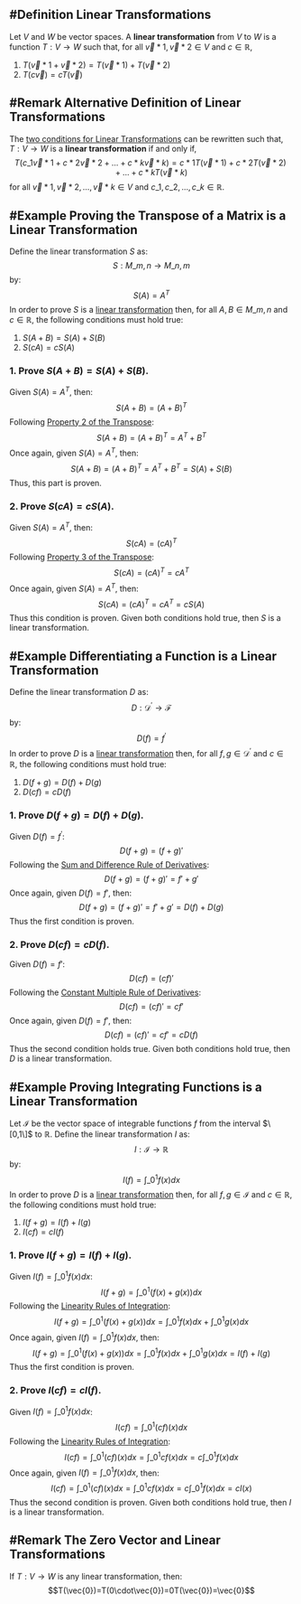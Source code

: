 ## \#Definition Linear Transformations

Let $V$ and $W$ be vector spaces. A **linear transformation** from $V$ to $W$ is a function $T: V \rightarrow W$ such that, for all $\vec{v}*{1},\vec{v}*{2}\in V$ and $c\in\mathbb{R}$,

1. $T(\vec{v}*{1}+\vec{v}*{2})=T(\vec{v}*{1})+T(\vec{v}*{2})$
1. $T(c\vec{v})=cT(\vec{v})$

## \#Remark Alternative Definition of Linear Transformations

The [two conditions for Linear Transformations](6.4%20Linear%20Transformations.md#definition-linear-transformations) can be rewritten such that, $T:V\rightarrow W$ is a **linear transformation** if and only if,
$$T(c\_{1}\vec{v}*{1}+c*{2}\vec{v}*{2}+\dots+c*{k}\vec{v}*{k}) = c*{1}T(\vec{v}*{1})+c*{2}T(\vec{v}*{2})+\dots+c*{k}T(\vec{v}*{k})$$
for all $\vec{v}*{1},\vec{v}*{2},\dots,\vec{v}*{k}\in V$ and $c\_{1},c\_{2},\dots,c\_{k}\in\mathbb{R}$.

## \#Example Proving the Transpose of a Matrix is a Linear Transformation

Define the linear transformation $S$ as:
$$S:M\_{m,n}\rightarrow M\_{n,m}$$
by:
$$S(A)=A^{T}$$
In order to prove $S$ is a [linear transformation](6.4%20Linear%20Transformations.md#definition-linear-transformations) then, for all $A,B\in M\_{m,n}$ and $c\in\mathbb{R}$, the following conditions must hold true:

1. $S(A+B)=S(A)+S(B)$
1. $S(cA)=cS(A)$

### 1. Prove $S(A+B)=S(A)+S(B)$.

Given $S(A)=A^{T}$, then:
$$S(A+B)=(A+B)^{T}$$
Following [Property 2 of the Transpose](../Chapter%203%20Matrices/3.2%20Matrix%20Algebra.md#theorem-properties-of-the-transpose):
$$S(A+B)=(A+B)^{T}=A^{T}+B^{T}$$
Once again, given $S(A)=A^{T}$, then:
$$S(A+B)=(A+B)^{T}=A^{T}+B^{T}=S(A)+S(B)$$
Thus, this part is proven.

### 2. Prove $S(cA)=cS(A)$.

Given $S(A)=A^{T}$, then:
$$S(cA)=(cA)^{T}$$
Following [Property 3 of the Transpose](../Chapter%203%20Matrices/3.2%20Matrix%20Algebra.md#theorem-properties-of-the-transpose):
$$S(cA)=(cA)^{T}=cA^{T}$$
Once again, given $S(A)=A^{T}$, then:
$$S(cA)=(cA)^{T}=cA^{T}=cS(A)$$
Thus this condition is proven.
Given both conditions hold true, then $S$ is a linear transformation.

## \#Example Differentiating a Function is a Linear Transformation

Define the linear transformation $D$ as:
$$D:\mathcal{D}^{'}\rightarrow\mathcal{F}$$
by:
$$D(f)=f^{'}$$
In order to prove $D$ is a [linear transformation](6.4%20Linear%20Transformations.md#definition-linear-transformations) then, for all $f,g\in\mathcal{D}^{'}$ and $c\in\mathbb{R}$, the following conditions must hold true:

1. $D(f+g)=D(f)+D(g)$
1. $D(cf)=cD(f)$

### 1. Prove $D(f+g)=D(f)+D(g)$.

Given $D(f)=f^{'}$:
$$D(f+g)=(f+g)'$$
Following the [Sum and Difference Rule of Derivatives](https://www.math.ucdavis.edu/~kouba/Math17BHWDIRECTORY/Derivatives.pdf):
$$D(f+g)=(f+g)'=f'+g'$$
Once again, given $D(f)=f'$, then:
$$D(f+g)=(f+g)'=f'+g'=D(f)+D(g)$$
Thus the first condition is proven.

### 2. Prove $D(cf)=cD(f)$.

Given $D(f)=f'$:
$$D(cf)=(cf)'$$Following the [Constant Multiple Rule of Derivatives](https://www.math.ucdavis.edu/~kouba/Math17BHWDIRECTORY/Derivatives.pdf):
$$D(cf)=(cf)'=cf'$$
Once again, given $D(f)=f'$, then:
$$D(cf)=(cf)'=cf'=cD(f)$$
Thus the second condition holds true.
Given both conditions hold true, then $D$ is a linear transformation.

## \#Example Proving Integrating Functions is a Linear Transformation

Let $\mathcal{I}$ be the vector space of integrable functions $f$ from the interval $\[0,1\]$ to $\mathbb{R}$.
Define the linear transformation $I$ as:
$$I:\mathcal{I}\rightarrow\mathbb{R}$$
by:
$$I(f)=\int\_{0}^{1}f(x)dx$$
In order to prove $D$ is a [linear transformation](6.4%20Linear%20Transformations.md#definition-linear-transformations) then, for all $f,g\in\mathcal{I}$ and $c\in\mathbb{R}$, the following conditions must hold true:

1. $I(f+g)=I(f)+I(g)$
1. $I(cf)=cI(f)$

### 1. Prove $I(f+g)=I(f)+I(g)$.

Given $I(f)=\int\_{0}^{1}f(x)dx$:
$$I(f+g)=\int\_{0}^{1}(f(x)+g(x))dx$$
Following the [Linearity Rules of Integration](https://www.mathcentre.ac.uk/resources/Engineering%20maths%20first%20aid%20kit/latexsource%20and%20diagrams/8_8.pdf):
$$I(f+g)=\int\_{0}^{1}(f(x)+g(x))dx=\int\_{0}^{1}f(x)dx+\int\_{0}^{1}g(x)dx$$
Once again, given $I(f)=\int\_{0}^{1}f(x)dx$, then:
$$I(f+g) = \int\_{0}^{1}(f(x)+g(x))dx = \int\_{0}^{1}f(x)dx+\int\_{0}^{1}g(x)dx = I(f)+I(g)$$
Thus the first condition is proven.

### 2. Prove $I(cf)=cI(f)$.

Given $I(f)=\int\_{0}^{1}f(x)dx$:
$$I(cf)=\int\_{0}^{1}(cf)(x)dx$$
Following the [Linearity Rules of Integration](https://www.mathcentre.ac.uk/resources/Engineering%20maths%20first%20aid%20kit/latexsource%20and%20diagrams/8_8.pdf):
$$I(cf)=\int\_{0}^{1}(cf)(x)dx=\int\_{0}^{1}cf(x)dx=c\int\_{0}^{1}f(x)dx$$
Once again, given $I(f)=\int\_{0}^{1}f(x)dx$, then:
$$I(cf)=\int\_{0}^{1}(cf)(x)dx=\int\_{0}^{1}cf(x)dx=c\int\_{0}^{1}f(x)dx=cI(x)$$
Thus the second condition is proven.
Given both conditions hold true, then $I$ is a linear transformation.

## \#Remark The Zero Vector and Linear Transformations

If $T:V \rightarrow W$ is any linear transformation, then:
$$T(\vec{0})=T(0\cdot\vec{0})=0T(\vec{0})=\vec{0}$$
